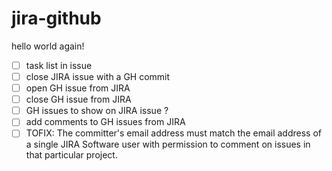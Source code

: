 # jira-github

hello world again! 

- [ ] task list in issue
- [ ] close JIRA issue with a GH commit
- [ ] open GH issue from JIRA
- [ ] close GH issue from JIRA
- [ ] GH issues to show on JIRA issue ?
- [ ] add comments to GH issues from JIRA
- [ ] TOFIX: The committer's email address must match the email address of a single JIRA Software user with permission to comment on issues in that particular project.
